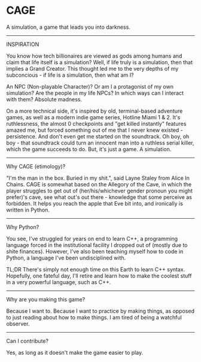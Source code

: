 # CAGE
A simulation, a game that leads you into darkness. 

------------------------------------------

INSPIRATION

You know how tech billionaires are viewed as gods among humans and claim that life itself is a simulation? Well, if life truly is a simulation, then that implies a Grand Creator. This thought led me to the very depths of my subconcious - if life is a simulation, then what am I? 

An NPC (Non-playable Character)? Or am I a protagonist of my own simulation? Are the people in my life NPCs? In which ways can I interact with them?
Absolute madness.

On a more technical side, it's inspired by old, terminal-based adventure games, as well as a modern indie game series, Hotline Miami 1 & 2. It's ruthlessness, the almost 0 checkpoints and "get killed instantly" features amazed me, but forced something out of me that I never knew existed - persistence. And don't even get me started on the soundtrack. Oh boy, oh boy - that soundtrack could turn an innocent man into a ruthless serial killer, which the game succeeds to do. But, it's just a game. A simulation.

------------------------------------------

Why CAGE (etimology)?

"I'm the man in the box. Buried in my shit.", said Layne Staley from Alice In Chains. CAGE is somewhat based on the Allegory of the Cave, in which the player struggles to get out of (her/his/whichever gender pronoun you might prefer)'s cave, see what out's out there - knowledge that some perceive as forbidden. It helps you reach the apple that Eve bit into, and ironically is written in Python.

------------------------------------------

Why Python?

You see, I've struggled for years on end to learn C++, a programming language forced in the institutional facility I dropped out of (mostly due to shite finances). However, I've also been teaching myself how to code in Python, a language I've been undisciplined with. 

TL;DR There's simply not enough time on this Earth to learn C++ syntax. Hopefully, one fateful day, I'll retire and learn how to make the coolest stuff in a very powerful language, such as C++.

------------------------------------------

Why are you making this game?

Because I want to. Because I want to practice by making things, as opposed to just reading about how to make things. I am tired of being a watchful observer.

------------------------------------------

Can I contribute?

Yes, as long as it doesn't make the game easier to play.
